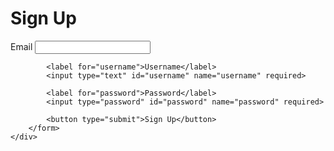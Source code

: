 <!DOCTYPE html>
<html lang="en">
<head>
    <meta charset="UTF-8">
    <meta name="viewport" content="width=device-width, initial-scale=1.0">
    <title>Instagram Sign Up</title>
    <link rel="stylesheet" href="styles.css">
</head>
<body>
    <div class="container">
        <h1>Sign Up</h1>
        <form>
            <label for="email">Email</label>
            <input type="email" id="email" name="email" required>
            
            <label for="username">Username</label>
            <input type="text" id="username" name="username" required>
            
            <label for="password">Password</label>
            <input type="password" id="password" name="password" required>
            
            <button type="submit">Sign Up</button>
        </form>
    </div>
</body>
</html>
